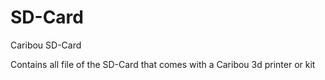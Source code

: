 # SD-Card
Caribou SD-Card


Contains all file of the SD-Card that comes with a Caribou 3d printer or kit
